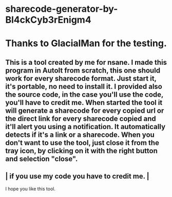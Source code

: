 # sharecode-generator-by-Bl4ckCyb3rEnigm4
# Thanks to GlacialMan for the testing.

This is a tool created by me for nsane. I made this program in AutoIt from 
scratch, this one should work for every sharecode format.
Just start it, it's portable, no need to install it. I provided also the 
source code, in the case you'll use the code, you'll have to credit me.
When started the tool it will generate a sharecode for every copied 
url or the direct link for every sharecode copied and it'll alert you using 
a notification. It automatically detects if it's a link or a sharecode. When 
you don't want to use the tool, just close it from the tray icon, by 
clicking on it with the right button and selection "close". 
---------------------------------------------------------------------------
|                 if you use my code you have to credit me.               |
---------------------------------------------------------------------------
I hope you like this tool.
